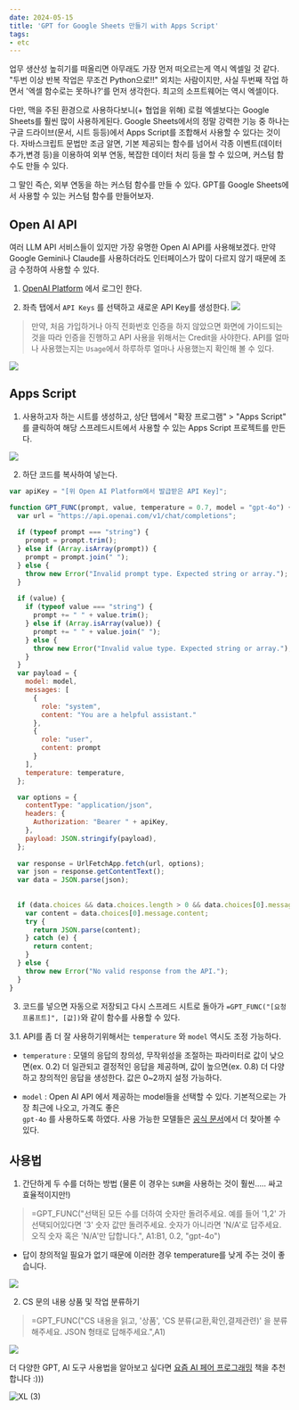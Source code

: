 ```yaml
---
date: 2024-05-15
title: 'GPT for Google Sheets 만들기 with Apps Script'
tags: 
- etc
---
```


업무 생산성 높히기를 떠올리면 아무래도 가장 먼저 떠오르는게 역시 엑셀일 것 같다. "두번 이상 반복 작업은 무조건 Python으로!!" 외치는 사람이지만, 사실 두번째 작업 하면서  '엑셀 함수로는 못하나?'를 먼저 생각한다. 최고의 소프트웨어는 역시 엑셀이다.

다만, 맥을 주된 환경으로 사용하다보니(+ 협업을 위해) 로컬 엑셀보다는 Google Sheets를 훨씬 많이 사용하게된다. Google Sheets에서의 정말 강력한 기능 중 하나는 구글 드라이브(문서, 시트 등등)에서 Apps Script를 조합해서 사용할 수 있다는 것이다. 자바스크립트 문법만 조금 알면, 기본 제공되는 함수를 넘어서 각종 이벤트(데이터 추가,변경 등)을 이용하여 외부 연동, 복잡한 데이터 처리 등을 할 수 있으며, 커스텀 함수도 만들 수 있다. 

그 말인 즉슨, 외부 연동을 하는 커스텀 함수를 만들 수 있다. GPT를 Google Sheets에서 사용할 수 있는 커스텀 함수를 만들어보자. 

## Open AI API 

여러 LLM API 서비스들이 있지만 가장 유명한 Open AI API를 사용해보겠다. 만약 Google Gemini나 Claude를 사용하더라도 인터페이스가 많이 다르지 않기 때문에 조금 수정하여 사용할 수 있다. 

1. [OpenAI Platform](https://platform.openai.com/) 에서 로그인 한다.

2. 좌측 탭에서 `API Keys` 를 선택하고 새로운 API Key를 생성한다. 
![](https://github.com/jiyeonseo/jiyeonseo.github.io/assets/2231510/f139b19b-8199-4554-b835-ac5024901ee2)

> 만약, 처음 가입하거나 아직 전화번호 인증을 하지 않았으면 화면에 가이드되는 것을 따라 인증을 진행하고 API 사용을 위해서는 Credit을 사야한다. API를 얼마나 사용했는지는 `Usage`에서 하루하루 얼마나 사용했는지 확인해 볼 수 있다. 

![](https://github.com/jiyeonseo/jiyeonseo.github.io/assets/2231510/a777ac03-5609-4fb0-a462-846a4a3d95e0)

## Apps Script

1. 사용하고자 하는 시트를 생성하고, 상단 탭에서 "확장 프로그램" > "Apps Script" 를 클릭하여 해당 스프레드시트에서 사용할 수 있는 Apps Script 프로젝트를 만든다. 

![](https://github.com/jiyeonseo/jiyeonseo.github.io/assets/2231510/b799c068-8f7b-4152-844f-2489ef092e5f)

2. 하단 코드를 복사하여 넣는다. 

```javascript
var apiKey = "[위 Open AI Platform에서 발급받은 API Key]";

function GPT_FUNC(prompt, value, temperature = 0.7, model = "gpt-4o") {
  var url = "https://api.openai.com/v1/chat/completions";
  
  if (typeof prompt === "string") {
    prompt = prompt.trim();
  } else if (Array.isArray(prompt)) {
    prompt = prompt.join(" ");
  } else {
    throw new Error("Invalid prompt type. Expected string or array.");
  }
  
  if (value) {
    if (typeof value === "string") {
      prompt += " " + value.trim();
    } else if (Array.isArray(value)) {
      prompt += " " + value.join(" ");
    } else {
      throw new Error("Invalid value type. Expected string or array.");
    }
  }
  var payload = {
    model: model,
    messages: [
      {
        role: "system",
        content: "You are a helpful assistant."
      },
      {
        role: "user",
        content: prompt
      }
    ],
    temperature: temperature,
  };

  var options = {
    contentType: "application/json",
    headers: {
      Authorization: "Bearer " + apiKey,
    },
    payload: JSON.stringify(payload),
  };
  
  var response = UrlFetchApp.fetch(url, options);
  var json = response.getContentText();
  var data = JSON.parse(json);
  
 
  if (data.choices && data.choices.length > 0 && data.choices[0].message && data.choices[0].message.content) {
    var content = data.choices[0].message.content;
    try {
      return JSON.parse(content);
    } catch (e) {
      return content;
    }
  } else {
    throw new Error("No valid response from the API.");
  }
}
```

3. 코드를 넣으면 자동으로 저장되고 다시 스프레드 시트로 돌아가 `=GPT_FUNC("[요청 프롬프트]", [값])`와 같이 함수를 사용할 수 있다. 

3.1. API를 좀 더 잘 사용하기위해서는 `temperature` 와 `model` 역시도 조정 가능하다. 

- `temperature` : 모델의 응답의 창의성, 무작위성을 조절하는 파라미터로 값이 낮으면(ex. 0.2) 더 일관되고 결정적인 응답을 제공하며, 값이 높으면(ex. 0.8) 더 다양하고 창의적인 응답을 생성한다. 값은 0~2까지 설정 가능하다. 

- `model` : Open AI API 에서 제공하는 model들을 선택할 수 있다. 기본적으로는 가장 최근에 나오고, 가격도 좋은  
`gpt-4o` 를 사용하도록 하였다. 사용 가능한 모델들은 [공식 문서](https://platform.openai.com/docs/models)에서 더 찾아볼 수 있다. 

## 사용법 

1. 간단하게 두 수를 더하는 방법 (물론 이 경우는 `SUM`을 사용하는 것이 훨씬..... 싸고 효율적이지만!)

> =GPT_FUNC("선택된 모든 수를 더하여 숫자만 돌려주세요. 예를 들어 '1,2' 가 선택되어있다면 '3' 숫자 값만 돌려주세요. 숫자가 아니라면 'N/A'로 답주세요. 오직 숫자 혹은 'N/A'만 답합니다.", A1:B1, 0.2, "gpt-4o")

- 답이 창의적일 필요가 없기 때문에 이러한 경우 temperature를 낮게 주는 것이 좋습니다. 

![](https://github.com/jiyeonseo/jiyeonseo.github.io/assets/2231510/7288a70c-c629-4130-83be-fb302106d018)


2. CS 문의 내용 상품 및 작업 분류하기 

> =GPT_FUNC("CS 내용을 읽고, '상품', 'CS 분류(교환,확인,결제관련)' 을 분류해주세요. JSON 형태로 답해주세요.",A1)

![](https://github.com/jiyeonseo/jiyeonseo.github.io/assets/2231510/cbefa4a4-b578-47dc-a7c3-b2c47fcfd3ee) 

더 다양한 GPT, AI 도구 사용법을 알아보고 싶다면 [요즘 AI 페어 프로그래밍](https://www.yes24.com/Product/Goods/126283890) 책을 추천합니다 :))) 

![XL (3)](https://github.com/jiyeonseo/jiyeonseo.github.io/assets/2231510/bf4b7e41-b160-422c-9c07-21c4419166b0)